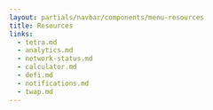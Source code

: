 ```yaml
---
layout: partials/navbar/components/menu-resources
title: Resources
links:
  - tetra.md
  - analytics.md
  - network-status.md
  - calculator.md
  - defi.md
  - notifications.md
  - twap.md
---
```

